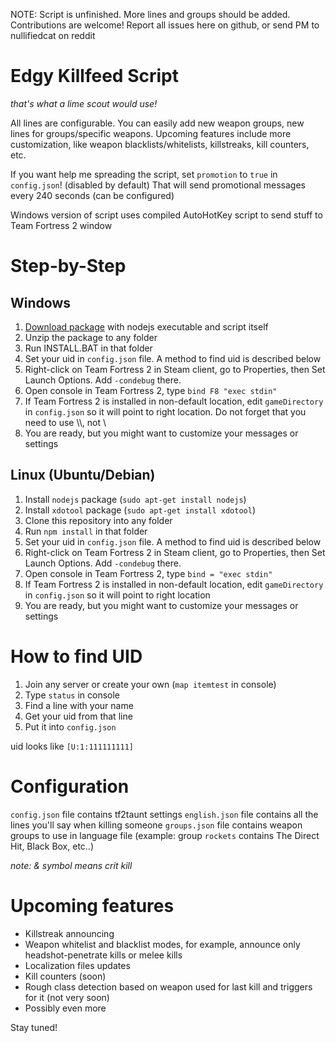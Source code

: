 NOTE: Script is unfinished. More lines and groups should be added. Contributions are welcome!
Report all issues here on github, or send PM to nullifiedcat on reddit

# Edgy Killfeed Script
_that's what a lime scout would use!_

All lines are configurable. You can easily add new weapon groups, new lines for groups/specific weapons. Upcoming features include more customization, like weapon blacklists/whitelists, killstreaks, kill counters, etc.

If you want help me spreading the script, set ```promotion``` to ```true``` in ```config.json```! (disabled by default) That will send promotional messages every 240 seconds (can be configured)

Windows version of script uses compiled AutoHotKey script to send stuff to Team Fortress 2 window

# Step-by-Step

## Windows

1. [Download package](https://github.com/nullifiedcat/tfscript/releases) with nodejs executable and script itself
2. Unzip the package to any folder
3. Run INSTALL.BAT in that folder
4. Set your uid in ```config.json``` file. A method to find uid is described below
5. Right-click on Team Fortress 2 in Steam client, go to Properties, then Set Launch Options. Add ```-condebug``` there.
6. Open console in Team Fortress 2, type ```bind F8 "exec stdin"```
7. If Team Fortress 2 is installed in non-default location, edit ```gameDirectory``` in ```config.json``` so it will point to right location. Do not forget that you need to use \\\\, not \\
8. You are ready, but you might want to customize your messages or settings

## Linux (Ubuntu/Debian)

1. Install ```nodejs``` package (```sudo apt-get install nodejs```)
2. Install ```xdotool``` package (```sudo apt-get install xdotool```)
2. Clone this repository into any folder
3. Run ```npm install``` in that folder
4. Set your uid in ```config.json``` file. A method to find uid is described below
5. Right-click on Team Fortress 2 in Steam client, go to Properties, then Set Launch Options. Add ```-condebug``` there.
6. Open console in Team Fortress 2, type ```bind = "exec stdin"```
7. If Team Fortress 2 is installed in non-default location, edit ```gameDirectory``` in ```config.json``` so it will point to right location
8. You are ready, but you might want to customize your messages or settings

# How to find UID

1. Join any server or create your own (```map itemtest``` in console)
2. Type ```status``` in console
3. Find a line with your name
4. Get your uid from that line
5. Put it into ```config.json```

uid looks like ```[U:1:111111111]```

# Configuration

```config.json``` file contains tf2taunt settings
```english.json``` file contains all the lines you'll say when killing someone
```groups.json``` file contains weapon groups to use in language file (example: group ```rockets``` contains The Direct Hit, Black Box, etc..)

_note: & symbol means crit kill_

# Upcoming features

* Killstreak announcing
* Weapon whitelist and blacklist modes, for example, announce only headshot-penetrate kills or melee kills
* Localization files updates
* Kill counters (soon)
* Rough class detection based on weapon used for last kill and triggers for it (not very soon)
* Possibly even more

Stay tuned!

